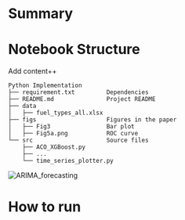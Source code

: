 # Summary

# Notebook Structure

Add content++
   
    Python Implementation
    ├── requirement.txt         Dependencies
    ├── README.md               Project README
    ├── data                    
    │   ├── fuel_types_all.xlsx
    ├── figs                    Figures in the paper
    │   ├── Fig3                Bar plot
    │   ├── Fig5a.png           ROC curve
    └── src                     Source files
        ├── ACO_XGBoost.py
        ├── ...
        └── time_series_plotter.py 
    


![ARIMA_forecasting](https://github.com/user-attachments/assets/c3e15393-1c8f-45e5-a22b-b419e2abf14e)

# How to run

